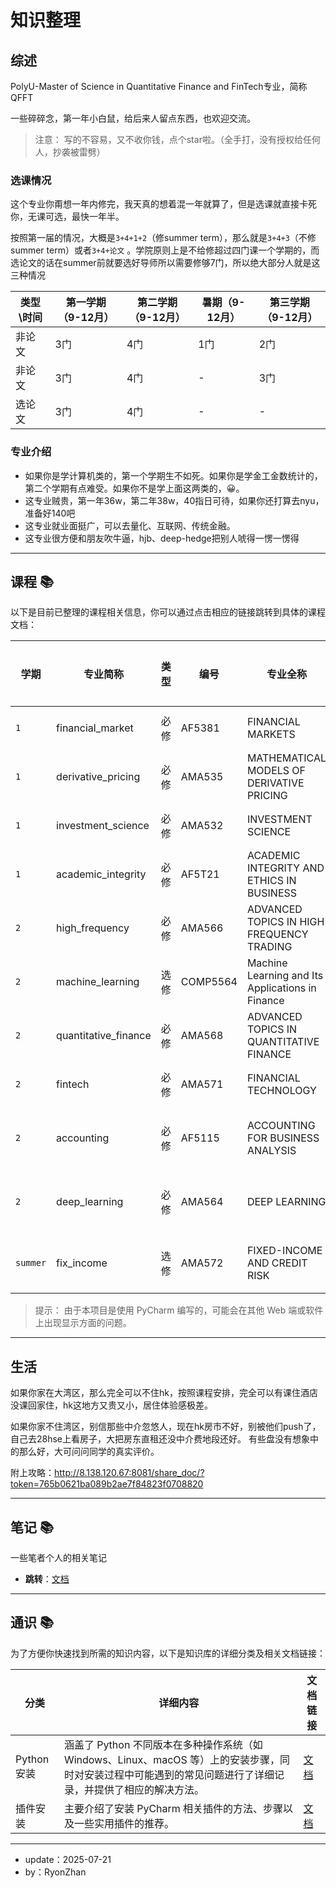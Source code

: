 # 知识整理

## 综述

PolyU-Master of Science in Quantitative Finance and FinTech专业，简称QFFT

一些碎碎念，第一年小白鼠，给后来人留点东西，也欢迎交流。

> 注意：
> 写的不容易，又不收你钱，点个star啦。（全手打，没有授权给任何人，抄袭被雷劈）

### 选课情况

这个专业你甭想一年内修完，我天真的想着混一年就算了，但是选课就直接卡死你，无课可选，最快一年半。

按照第一届的情况，大概是`3+4+1+2`（修summer term），那么就是`3+4+3`（不修summer term）或者`3+4+论文`
。学院原则上是不给修超过四门课一个学期的，而选论文的话在summer前就要选好导师所以需要修够7门，所以绝大部分人就是这三种情况

| 类型\时间 | 第一学期（9-12月） | 第二学期（9-12月） | 暑期（9-12月） | 第三学期（9-12月） |
|-------|-------------|-------------|-----------|-------------|
| 非论文   | 3门          | 4门          | 1门        | 2门          |
| 非论文   | 3门          | 4门          | -         | 3门          |
| 选论文   | 3门          | 4门          | -         | -           |

### 专业介绍

- 如果你是学计算机类的，第一个学期生不如死。如果你是学金工金数统计的，第二个学期有点难受。如果你不是学上面这两类的，😀。
- 这专业贼贵，第一年36w，第二年38w，40指日可待，如果你还打算去nyu，准备好140吧
- 这专业就业面挺广，可以去量化、互联网、传统金融。
- 这专业很方便和朋友吹牛逼，hjb、deep-hedge把别人唬得一愣一愣得

---

## 课程 📚

以下是目前已整理的课程相关信息，你可以通过点击相应的链接跳转到具体的课程文档：

| 学期       | 专业简称                 | 类型 | 编号       | 专业全称                                             | 跳转链接                                                            | 时间              |
|----------|----------------------|----|----------|--------------------------------------------------|-----------------------------------------------------------------|-----------------|
| `1`      | financial_market     | 必修 | AF5381   | FINANCIAL MARKETS                                | -                                                               | 周二12:30-15:20   |
| `1`      | derivative_pricing   | 必修 | AMA535   | MATHEMATICAL MODELS OF DERIVATIVE PRICING        | -                                                               | 周三09:30-12:20   |
| `1`      | investment_science   | 必修 | AMA532   | INVESTMENT SCIENCE                               | -                                                               | 周三18:30-21:30   |
| `1`      | academic_integrity   | 必修 | AF5T21   | ACADEMIC INTEGRITY AND ETHICS IN BUSINESS        | -                                                               | 忘了，网课来的         |
| `2`      | high_frequency       | 必修 | AMA566   | ADVANCED TOPICS IN HIGH FREQUENCY TRADING        | [文档](class/high_frequency/high_frequency-readme.md)             | 周一18:30-21:20   |
| `2`      | machine_learning     | 选修 | COMP5564 | Machine Learning and Its Applications in Finance | [文档](class/machine_learning/machine_learning-readme.md)         | 周二18:30-21:20   |
| `2`      | quantitative_finance | 必修 | AMA568   | ADVANCED TOPICS IN QUANTITATIVE FINANCE          | [文档](class/quantitative_finance/quantitative_finance-readme.md) | 周三18:30-21:20   |
| `2`      | fintech              | 必修 | AMA571   | FINANCIAL TECHNOLOGY                             | [文档](class/financial_technology/fintech-readme.md)              | 周四18:30-21:20   |
| `2`      | accounting           | 必修 | AF5115   | ACCOUNTING FOR BUSINESS ANALYSIS                 | -                                                               | 我没选，有空采访同学      |
| `2`      | deep_learning        | 必修 | AMA564   | DEEP LEARNING                                    | -                                                               | 我没选，有空采访同学      |
| `summer` | fix_income           | 选修 | AMA572   | FIXED-INCOME AND CREDIT RISK                     | [文档](class/fix_income/fix_income-readme.md)                     | 周四周五18:30-21:20 |

> 提示：
> 由于本项目是使用 PyCharm 编写的，可能会在其他 Web 端或软件上出现显示方面的问题。

---

## 生活

如果你家在大湾区，那么完全可以不住hk，按照课程安排，完全可以有课住酒店没课回家住，hk这地方又贵又小，居住体验感极差。

如果你家不住湾区，别信那些中介忽悠人，现在hk房市不好，别被他们push了，自己去28hse上看房子，大把房东直租还没中介费地段还好。
有些盘没有想象中的那么好，大可问问同学的真实评价。

附上攻略：http://8.138.120.67:8081/share_doc/?token=765b0621ba089b2ae7f84823f0708820

---

## 笔记 📚

一些笔者个人的相关笔记

- **跳转**：[文档](note/readme.md)

---

## 通识 📚

为了方便你快速找到所需的知识内容，以下是知识库的详细分类及相关文档链接：

| 分类        | 详细内容                                                                                        | 文档链接                     |
|-----------|---------------------------------------------------------------------------------------------|--------------------------|
| Python 安装 | 涵盖了 Python 不同版本在多种操作系统（如 Windows、Linux、macOS 等）上的安装步骤，同时对安装过程中可能遇到的常见问题进行了详细记录，并提供了相应的解决方法。 | [文档](./python/readme.md) |
| 插件安装      | 主要介绍了安装 PyCharm 相关插件的方法、步骤以及一些实用插件的推荐。                                                      | [文档](./python/plugin.md) |

---

- update：2025-07-21
- by：RyonZhan 

